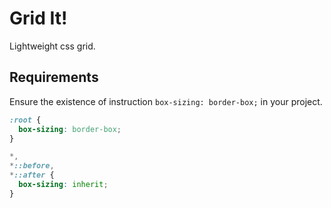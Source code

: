 # Grid It!

Lightweight css grid.

## Requirements

Ensure the existence of instruction `box-sizing: border-box;` in your project.

```css
:root {
  box-sizing: border-box;
}

*,
*::before,
*::after {
  box-sizing: inherit;
}
```
